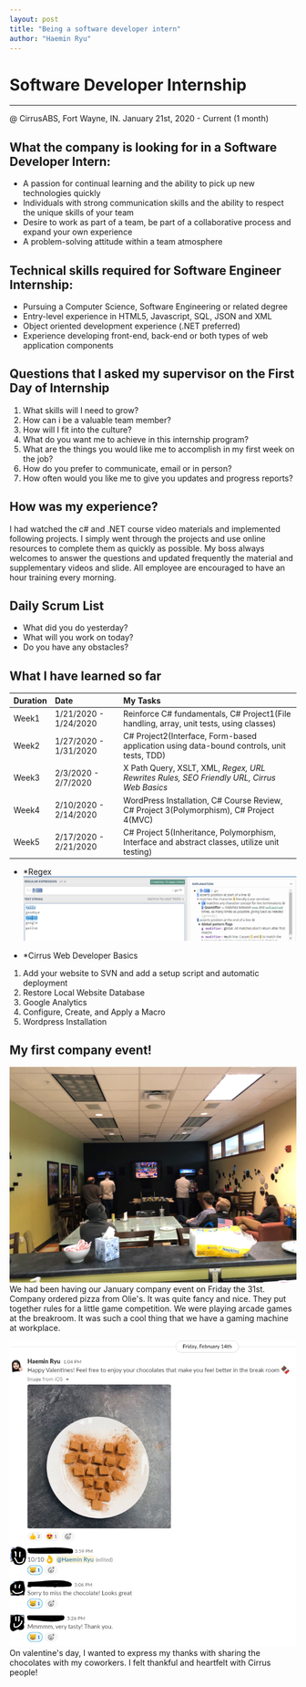 ```yaml
---
layout: post
title: "Being a software developer intern"
author: "Haemin Ryu"
---
```


# Software Developer Internship
<hr>
@ CirrusABS, Fort Wayne, IN. January 21st, 2020 - Current (1 month) 

## What the company is looking for in a Software Developer Intern:
* A passion for continual learning and the ability to pick up new technologies quickly
* Individuals with strong communication skills and the ability to respect the unique skills of your team
* Desire to work as part of a team, be part of a collaborative process and expand your own experience
* A problem-solving attitude within a team atmosphere

## Technical skills required for Software Engineer Internship:
* Pursuing a Computer Science, Software Engineering or related degree
* Entry-level experience in HTML5, Javascript, SQL, JSON and XML
* Object oriented development experience (.NET preferred)
* Experience developing front-end, back-end or both types of web application components

## Questions that I asked my supervisor on the First Day of Internship
1. What skills will I need to grow? 
2. How can i be a valuable team member? 
3. How will I fit into the culture? 
4. What do you want me to achieve in this internship program? 
5. What are the things you would like me to accomplish in my first week on the job?
6. How do you prefer to communicate, email or in person? 
7. How often would you like me to give you updates and progress reports? 

## How was my experience? 
I had watched the c# and .NET course video materials and implemented following projects. I simply went through the projects and use online resources to complete them as quickly as possible. My boss always welcomes to answer the questions and updated frequently the material and supplementary videos and slide. All employee are encouraged to have an hour training every morning. 

## Daily Scrum List 
* What did you do yesterday? 
* What will you work on today? 
* Do you have any obstacles?

## What I have learned so far
<div class="code-example" markdown="1">

|  Duration   |         Date          |                                          My Tasks                                            |
|:------------|:----------------------|:---------------------------------------------------------------------------------------------|
|    Week1    | 1/21/2020 - 1/24/2020 | Reinforce C# fundamentals, C# Project1(File handling, array, unit tests, using classes)      |
|    Week2    | 1/27/2020 - 1/31/2020 | C# Project2(Interface, Form-based application using data-bound controls, unit tests, TDD)    |
|    Week3    |  2/3/2020 - 2/7/2020  | X Path Query, XSLT, XML, *Regex, URL Rewrites Rules, SEO Friendly URL, Cirrus Web Basics*     |
|    Week4    | 2/10/2020 - 2/14/2020 | WordPress Installation, C# Course Review, C# Project 3(Polymorphism), C# Project 4(MVC)      |
|    Week5    | 2/17/2020 - 2/21/2020 | C# Project 5(Inheritance, Polymorphism, Interface and abstract classes, utilize unit testing)|

* *Regex
![myfirstcompanyevent](../assets/post/022120/regex_020620.png)

* *Cirrus Web Developer Basics
1. Add your website to SVN and add a setup script and automatic deployment
2. Restore Local Website Database
3. Google Analytics
4. Configure, Create, and Apply a Macro
5. Wordpress Installation

## My first company event! 
![myfirstcompanyevent](../assets/post/022120/myfirstcompanyevent-020320.jpg)
We had been having our January company event on Friday the 31st. Company ordered pizza from Olie's. It was quite fancy and nice. They put together rules for a little game competition. We were playing arcade games at the breakroom. It was such a cool thing that we have a gaming machine at workplace. 

![Valentine](../assets/post/022120/happyvalentine-021420.PNG)
On valentine's day, I wanted to express my thanks with sharing the chocolates with my coworkers. I felt thankful and heartfelt with Cirrus people! 
